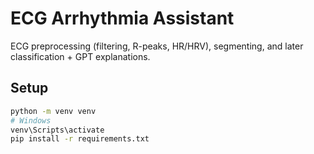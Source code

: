 # ECG Arrhythmia Assistant

ECG preprocessing (filtering, R-peaks, HR/HRV), segmenting, and later classification + GPT explanations.

## Setup
```bash
python -m venv venv
# Windows
venv\Scripts\activate
pip install -r requirements.txt
